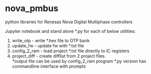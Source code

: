 # nova_pmbus
python libraries for Renesas Nova Digital Multiphase controllers

Jupyter notebook and stand alone *.py for each of below utilities:

1. write_otp    - write *.hex file to OTP bank
2. update_fw    - update fw with *.txt file
3. config_2_ram - load project *.txt file directly to IC registers 
4. project_diff - create difflist from 2 project files.  
   *output file can be used by config_2_ram program 
   *.py version has commandline interface with prompts

